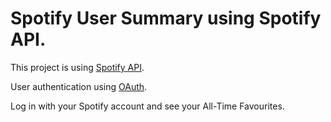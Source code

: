 # Spotify User Summary using Spotify API.

This project is using [Spotify API](https://developer.spotify.com/documentation/web-api/).

User authentication using [OAuth](https://developer.spotify.com/documentation/general/guides/authorization/code-flow/).

Log in with your Spotify account and see your All-Time Favourites.
